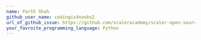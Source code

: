 ```yaml
---
name: Parth Shah
github_user_name: codingis4noobs2
url_of_github_issue: https://github.com/scaleracademy/scaler-open-source-september-challenge/issues/33
your_favroite_programming_language: Python
---
```

